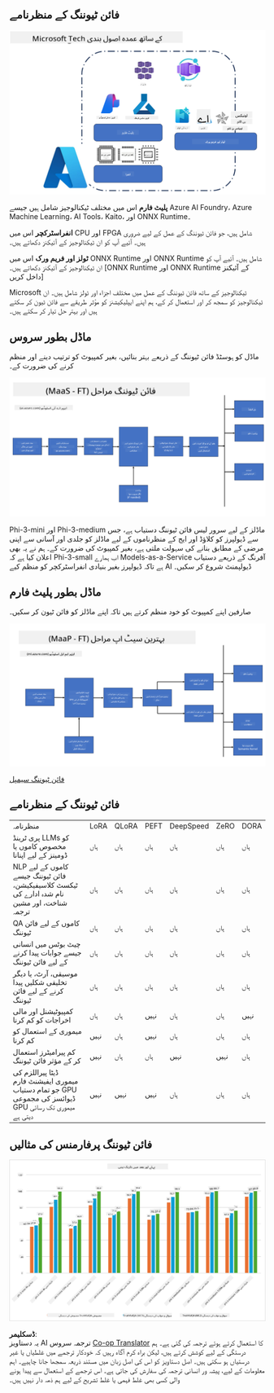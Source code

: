 <!--
CO_OP_TRANSLATOR_METADATA:
{
  "original_hash": "cd52a3c9a424a77d2ec0470770c93846",
  "translation_date": "2025-04-03T08:20:52+00:00",
  "source_file": "md\\03.FineTuning\\FineTuning_Scenarios.md",
  "language_code": "ur"
}
-->
## فائن ٹیوننگ کے منظرنامے

![FineTuning with MS Services](../../../../translated_images/FinetuningwithMS.25759a0154a97ad90e43a6cace37d6bea87f0ac0236ada3ad5d4a1fbacc3bdf7.ur.png)

**پلیٹ فارم** اس میں مختلف ٹیکنالوجیز شامل ہیں جیسے Azure AI Foundry، Azure Machine Learning، AI Tools، Kaito، اور ONNX Runtime۔

**انفراسٹرکچر** اس میں CPU اور FPGA شامل ہیں، جو فائن ٹیوننگ کے عمل کے لیے ضروری ہیں۔ آئیے آپ کو ان ٹیکنالوجیز کے آئیکنز دکھاتے ہیں۔

**ٹولز اور فریم ورک** اس میں ONNX Runtime اور ONNX Runtime شامل ہیں۔ آئیے آپ کو ان ٹیکنالوجیز کے آئیکنز دکھاتے ہیں۔
[ONNX Runtime اور ONNX Runtime کے آئیکنز داخل کریں]

Microsoft ٹیکنالوجیز کے ساتھ فائن ٹیوننگ کے عمل میں مختلف اجزاء اور ٹولز شامل ہیں۔ ان ٹیکنالوجیز کو سمجھ کر اور استعمال کر کے، ہم اپنے ایپلیکیشنز کو مؤثر طریقے سے فائن ٹیون کر سکتے ہیں اور بہتر حل تیار کر سکتے ہیں۔

## ماڈل بطور سروس

ماڈل کو ہوسٹڈ فائن ٹیوننگ کے ذریعے بہتر بنائیں، بغیر کمپیوٹ کو ترتیب دینے اور منظم کرنے کی ضرورت کے۔

![MaaS Fine Tuning](../../../../translated_images/MaaSfinetune.6184d80a336ea9d7bb67a581e9e5d0b021cafdffff7ba257c2012e2123e0d77e.ur.png)

Phi-3-mini اور Phi-3-medium ماڈلز کے لیے سرور لیس فائن ٹیوننگ دستیاب ہے، جس سے ڈیولپرز کو کلاؤڈ اور ایج کے منظرناموں کے لیے ماڈلز کو جلدی اور آسانی سے اپنی مرضی کے مطابق بنانے کی سہولت ملتی ہے، بغیر کمپیوٹ کی ضرورت کے۔ ہم نے یہ بھی اعلان کیا ہے کہ Phi-3-small اب ہمارے Models-as-a-Service آفرنگ کے ذریعے دستیاب ہے تاکہ ڈیولپرز بغیر بنیادی انفراسٹرکچر کو منظم کیے AI ڈیولپمنٹ شروع کر سکیں۔

## ماڈل بطور پلیٹ فارم

صارفین اپنے کمپیوٹ کو خود منظم کرتے ہیں تاکہ اپنے ماڈلز کو فائن ٹیون کر سکیں۔

![Maap Fine Tuning](../../../../translated_images/MaaPFinetune.cf8b08ef05bf57f362da90834be87562502f4370de4a7325a9fb03b8c008e5e7.ur.png)

[فائن ٹیوننگ سیمپل](https://github.com/Azure/azureml-examples/blob/main/sdk/python/foundation-models/system/finetune/chat-completion/chat-completion.ipynb)

## فائن ٹیوننگ کے منظرنامے

| | | | | | | |
|-|-|-|-|-|-|-|
|منظرنامہ|LoRA|QLoRA|PEFT|DeepSpeed|ZeRO|DORA|
|پری ٹرینڈ LLMs کو مخصوص کاموں یا ڈومینز کے لیے اپنانا|ہاں|ہاں|ہاں|ہاں|ہاں|ہاں|
|NLP کاموں کے لیے فائن ٹیوننگ جیسے ٹیکسٹ کلاسیفیکیشن، نام شدہ ادارے کی شناخت، اور مشین ترجمہ|ہاں|ہاں|ہاں|ہاں|ہاں|ہاں|
|QA کاموں کے لیے فائن ٹیوننگ|ہاں|ہاں|ہاں|ہاں|ہاں|ہاں|
|چیٹ بوٹس میں انسانی جیسے جوابات پیدا کرنے کے لیے فائن ٹیوننگ|ہاں|ہاں|ہاں|ہاں|ہاں|ہاں|
|موسیقی، آرٹ، یا دیگر تخلیقی شکلیں پیدا کرنے کے لیے فائن ٹیوننگ|ہاں|ہاں|ہاں|ہاں|ہاں|ہاں|
|کمپیوٹیشنل اور مالی اخراجات کو کم کرنا|ہاں|ہاں|نہیں|ہاں|ہاں|نہیں|
|میموری کے استعمال کو کم کرنا|نہیں|ہاں|نہیں|ہاں|ہاں|ہاں|
|کم پیرامیٹرز استعمال کر کے مؤثر فائن ٹیوننگ|نہیں|ہاں|ہاں|نہیں|نہیں|ہاں|
|ڈیٹا پیراللزم کی میموری ایفیشنٹ فارم جو تمام دستیاب GPU ڈیوائسز کی مجموعی GPU میموری تک رسائی دیتی ہے|نہیں|نہیں|نہیں|ہاں|ہاں|ہاں|

## فائن ٹیوننگ پرفارمنس کی مثالیں

![Finetuning Performance](../../../../translated_images/Finetuningexamples.9dbf84557eef43e011eb7cadf51f51686f9245f7953e2712a27095ab7d18a6d1.ur.png)

**ڈسکلیمر**:  
یہ دستاویز AI ترجمہ سروس [Co-op Translator](https://github.com/Azure/co-op-translator) کا استعمال کرتے ہوئے ترجمہ کی گئی ہے۔ ہم درستگی کے لیے کوشش کرتے ہیں، لیکن براہ کرم آگاہ رہیں کہ خودکار ترجمے میں غلطیاں یا غیر درستیاں ہو سکتی ہیں۔ اصل دستاویز کو اس کی اصل زبان میں مستند ذریعہ سمجھا جانا چاہیے۔ اہم معلومات کے لیے، پیشہ ور انسانی ترجمہ کی سفارش کی جاتی ہے۔ اس ترجمے کے استعمال سے پیدا ہونے والی کسی بھی غلط فہمی یا غلط تشریح کے لیے ہم ذمہ دار نہیں ہیں۔